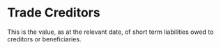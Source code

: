 # Trade Creditors
This is the value, as at the relevant date, of short term liabilities owed to creditors or beneficiaries.